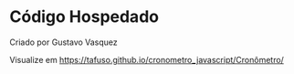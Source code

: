 # Código Hospedado

Criado por Gustavo Vasquez 

Visualize em https://tafuso.github.io/cronometro_javascript/Cronômetro/
